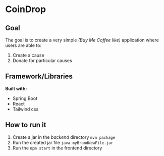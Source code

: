 # CoinDrop

## Goal
The goal is to create a very simple *(Buy Me Coffee like)* application where users are able to:
1. Create a cause
2. Donate for particular causes

## Framework/Libraries
**Built with:**
- Spring Boot
- React
- Tailwind css

## How to run it
1. Create a jar in the _backend_ directory `mvn package`
2. Run the created jar file `java myBrandNewFile.jar`
3. Run the `npm start` in the frontend directory
